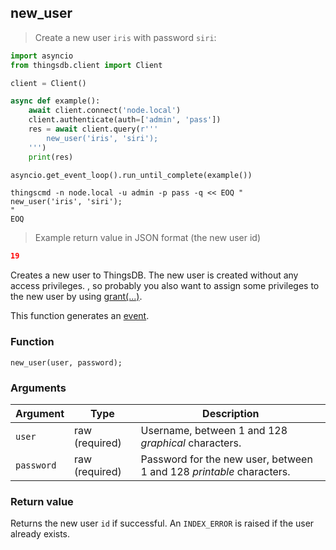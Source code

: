 ## new_user

> Create a new user `iris` with password `siri`:

```python
import asyncio
from thingsdb.client import Client

client = Client()

async def example():
    await client.connect('node.local')
    client.authenticate(auth=['admin', 'pass'])
    res = await client.query(r'''
        new_user('iris', 'siri');
    ''')
    print(res)

asyncio.get_event_loop().run_until_complete(example())
```

```shell
thingscmd -n node.local -u admin -p pass -q << EOQ "
new_user('iris', 'siri');
"
EOQ
```

> Example return value in JSON format (the new user id)

```json
19
```

Creates a new user to ThingsDB. The new user is created without any access privileges.
, so probably you also
want to assign some privileges to the new user by using [grant(...)](#grant).

This function generates an [event](#events).

### Function
`new_user(user, password);`

### Arguments
Argument | Type | Description
-------- | ---- | -----------
`user` | raw (required) | Username, between 1 and 128 *graphical* characters.
`password` | raw (required) | Password for the new user, between 1 and 128 *printable* characters.

### Return value
Returns the new user `id` if successful. An `INDEX_ERROR` is raised
if the user already exists.
